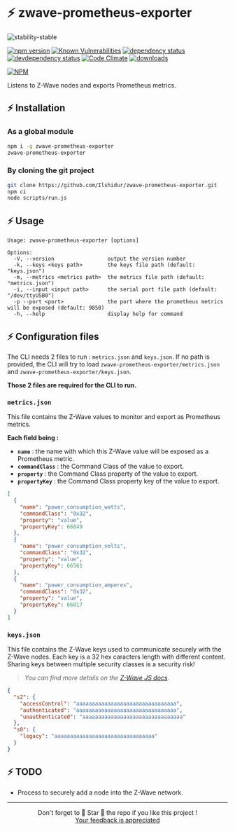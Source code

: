 # ⚡ zwave-prometheus-exporter

![stability-stable](https://img.shields.io/badge/stability-stable-green.svg)

[![npm version][version-badge]][version-url]
[![Known Vulnerabilities][vulnerabilities-badge]][vulnerabilities-url]
[![dependency status][dependency-badge]][dependency-url]
[![devdependency status][devdependency-badge]][devdependency-url]
[![Code Climate][maintainability-badge]][maintainability-url]
[![downloads][downloads-badge]][downloads-url]

[![NPM][npm-stats-badge]][npm-stats-url]

Listens to Z-Wave nodes and exports Prometheus metrics.

## ⚡ Installation

### As a global module

```bash
npm i -g zwave-prometheus-exporter
zwave-prometheus-exporter
```

### By cloning the git project

```bash
git clone https://github.com/Ilshidur/zwave-prometheus-exporter.git
npm ci
node scripts/run.js
```

## ⚡ Usage

```
Usage: zwave-prometheus-exporter [options]

Options:
  -V, --version                 output the version number
  -k, --keys <keys path>        the keys file path (default: "keys.json")
  -m, --metrics <metrics path>  the metrics file path (default: "metrics.json")
  -i, --input <input path>      the serial port file path (default: "/dev/ttyUSB0")
  -p --port <port>              the port where the prometheus metrics will be exposed (default: 9850)
  -h, --help                    display help for command
```

## ⚡ Configuration files

The CLI needs 2 files to run : `metrics.json` and `keys.json`. If no path is provided, the CLI will try to load `zwave-prometheus-exporter/metrics.json` and `zwave-prometheus-exporter/keys.json`.

**Those 2 files are required for the CLI to run.**

### `metrics.json`

This file contains the Z-Wave values to monitor and export as Prometheus metrics.

**Each field being :**

* **`name`** : the name with which this Z-Wave value will be exposed as a Prometheus metric.
* **`commandClass`** : the Command Class of the value to export.
* **`property`** : the Command Class property of the value to export.
* **`propertyKey`** : the Command Class property key of the value to export.

```json
[
  {
    "name": "power_consumption_watts",
    "commandClass": "0x32",
    "property": "value",
    "propertyKey": 66049
  },
  {
    "name": "power_consumption_volts",
    "commandClass": "0x32",
    "property": "value",
    "propertyKey": 66561
  },
  {
    "name": "power_consumption_amperes",
    "commandClass": "0x32",
    "property": "value",
    "propertyKey": 66817
  }
]
```

### `keys.json`

This file contains the Z-Wave keys used to communicate securely with the Z-Wave nodes. Each key is a 32 hex caracters length with different content. Sharing keys between multiple security classes is a security risk!

> *You can find more details on the [Z-Wave JS docs](https://zwave-js.github.io/node-zwave-js/#/getting-started/security-s2).*

```json
{
  "s2": {
    "accessControl": "aaaaaaaaaaaaaaaaaaaaaaaaaaaaaaaa",
    "authenticated": "aaaaaaaaaaaaaaaaaaaaaaaaaaaaaaaa",
    "unauthenticated": "aaaaaaaaaaaaaaaaaaaaaaaaaaaaaaaa"
  },
  "s0": {
    "legacy": "aaaaaaaaaaaaaaaaaaaaaaaaaaaaaaaa"
  }
}
```

## ⚡ TODO

* Process to securely add a node into the Z-Wave network.

<hr/>

<p align="center">
  Don't forget to 🌟 Star 🌟 the repo if you like this project !<br/>
  <a href="https://github.com/Ilshidur/zwave-prometheus-exporter/issues/new">Your feedback is appreciated</a>
</p>

[version-badge]: https://img.shields.io/npm/v/zwave-prometheus-exporter.svg
[version-url]: https://www.npmjs.com/package/zwave-prometheus-exporter
[vulnerabilities-badge]: https://snyk.io/test/npm/zwave-prometheus-exporter/badge.svg
[vulnerabilities-url]: https://snyk.io/test/npm/zwave-prometheus-exporter
[dependency-badge]: https://david-dm.org/ilshidur/zwave-prometheus-exporter.svg
[dependency-url]: https://david-dm.org/ilshidur/zwave-prometheus-exporter
[devdependency-badge]: https://david-dm.org/ilshidur/zwave-prometheus-exporter/dev-status.svg
[devdependency-url]: https://david-dm.org/ilshidur/zwave-prometheus-exporter#info=devDependencies
[build-badge]: https://travis-ci.org/Ilshidur/zwave-prometheus-exporter.svg
[build-url]: https://travis-ci.org/Ilshidur/zwave-prometheus-exporter
[maintainability-badge]: https://api.codeclimate.com/v1/badges/1460cc66adbf6478806d/maintainability
[maintainability-url]: https://codeclimate.com/github/Ilshidur/zwave-prometheus-exporter/maintainability
[downloads-badge]: https://img.shields.io/npm/dt/zwave-prometheus-exporter.svg
[downloads-url]: https://www.npmjs.com/package/zwave-prometheus-exporter
[npm-stats-badge]: https://nodei.co/npm/zwave-prometheus-exporter.png?downloads=true&downloadRank=true
[npm-stats-url]: https://nodei.co/npm/zwave-prometheus-exporter
